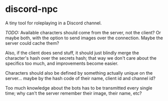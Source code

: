# discord-npc

A tiny tool for roleplaying in a Discord channel.

*TODO:* Available characters should come from the server, not the client?
Or maybe both, with the option to send images over the connection. Maybe the server could cache them?

Also, if the client does send stuff, it should just blindly merge the character's hash over the secrets hash; that way we don't care about the specifics too much, and improvements become easier.

Characters should also be defined by something actually unique on the server... maybe by the hash code of their name, client id and channel id?

Too much knowledge about the bots has to be transmitted every single time; why can't the server remember their image, their name, etc?
